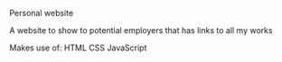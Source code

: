 Personal website 

A website to show to potential employers that has links to all my works

Makes use of:
HTML
CSS
JavaScript